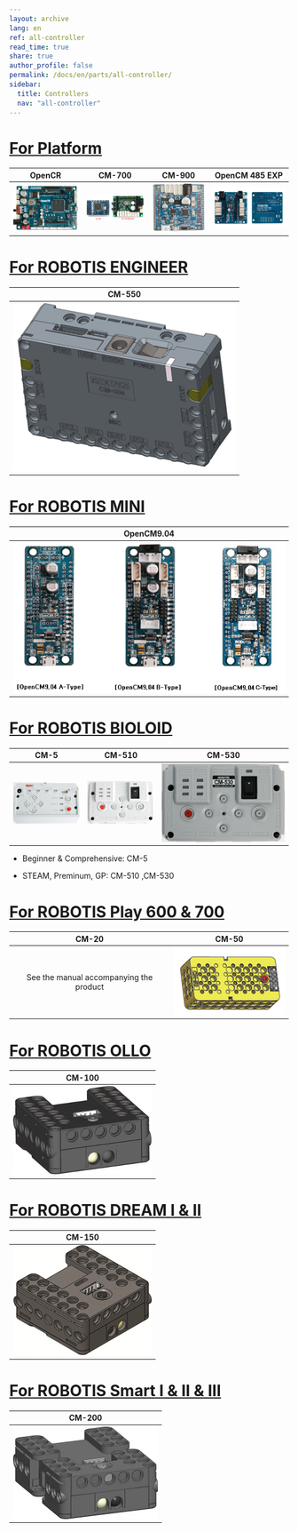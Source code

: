 ```yaml
---
layout: archive
lang: en
ref: all-controller
read_time: true
share: true
author_profile: false
permalink: /docs/en/parts/all-controller/
sidebar:
  title: Controllers
  nav: "all-controller"
---
```


# [For Platform](#for-platform)

|                                                               OpenCR                                                               |                                                             CM-700                                                             |                                                             CM-900                                                             |                                                                OpenCM 485 EXP                                                                 |
| :--------------------------------------------------------------------------------------------------------------------------------: | :----------------------------------------------------------------------------------------------------------------------------: | :----------------------------------------------------------------------------------------------------------------------------: | :-------------------------------------------------------------------------------------------------------------------------------------------: |
| [![](/assets/images/parts/controller/opencr10/opencr_product.png)](https://emanual.robotis.com/docs/en/parts/controller/opencr10/) | [![](/assets/images/parts/controller/cm-700/cm-700_product.jpg)](https://emanual.robotis.com/docs/en/parts/controller/cm-700/) | [![](/assets/images/parts/controller/cm-900/cm-900_product.jpg)](https://emanual.robotis.com/docs/en/parts/controller/cm-900/) | [![](/assets/images/parts/controller/opencm904/opencm485exp_product.jpg)](https://emanual.robotis.com/docs/en/parts/controller/opencm485exp/) |

# [For ROBOTIS ENGINEER](#for-robotis-engineer)

|                                                             CM-550                                                             |
| :----------------------------------------------------------------------------------------------------------------------------: |
| [![](/assets/images/parts/controller/cm-550/cm-550_product.png)](https://emanual.robotis.com/docs/en/parts/controller/cm-550/) |

# [For ROBOTIS MINI](#for-robotis-mini)

|                                                               OpenCM9.04                                                                |
| :-------------------------------------------------------------------------------------------------------------------------------------: |
| [![](/assets/images/parts/controller/opencm904/opencm904_product.png)](https://emanual.robotis.com/docs/en/parts/controller/opencm904/) |

# [For ROBOTIS BIOLOID](#for-robotis-bioloid)

|                                                           CM-5                                                           |                                                             CM-510                                                             |                                                             CM-530                                                             |
| :----------------------------------------------------------------------------------------------------------------------: | :----------------------------------------------------------------------------------------------------------------------------: | :----------------------------------------------------------------------------------------------------------------------------: |
| [![](/assets/images/parts/controller/cm-5/cm-5_product.jpg)](https://emanual.robotis.com/docs/en/parts/controller/cm-5/) | [![](/assets/images/parts/controller/cm-510/cm-510_product.jpg)](https://emanual.robotis.com/docs/en/parts/controller/cm-510/) | [![](/assets/images/parts/controller/cm-530/cm-530_product.png)](https://emanual.robotis.com/docs/en/parts/controller/cm-530/) |

- Beginner & Comprehensive: CM-5

- STEAM, Preminum, GP: CM-510 ,CM-530

# [For ROBOTIS Play 600 & 700](#for-robotis-play-600--700)

|                  CM-20                  |                                                            CM-50                                                            |
| :-------------------------------------: | :-------------------------------------------------------------------------------------------------------------------------: |
| See the manual accompanying the product | [![](/assets/images/parts/controller/cm-50/cm-50_product.png)](https://emanual.robotis.com/docs/en/parts/controller/cm-50/) |

# [For ROBOTIS OLLO](#for-robotis-ollo)

|                                                             CM-100                                                             |
| :----------------------------------------------------------------------------------------------------------------------------: |
| [![](/assets/images/parts/controller/cm-100/cm-100_product.jpg)](https://emanual.robotis.com/docs/en/parts/controller/cm-100/) |

# [For ROBOTIS DREAM I & II](#for-robotis-dream-i--ii)

|                                                             CM-150                                                             |
| :----------------------------------------------------------------------------------------------------------------------------: |
| [![](/assets/images/parts/controller/cm-150/cm-150_product.jpg)](https://emanual.robotis.com/docs/en/parts/controller/cm-150/) |

# [For ROBOTIS Smart I & II & III](#for-robotis-smart-i--ii--iii)

|                                                         CM-200                                                         |
| :--------------------------------------------------------------------------------------------------------------------: |
| [![](/assets/images/parts/controller/cm-200/cm_200.jpg)](https://emanual.robotis.com/docs/en/parts/controller/cm-200/) |

[ln-101]: /docs/en/parts/interface/ln-101/
[cm-5]: /docs/en/parts/controller/cm-5/
[cm-50]: /docs/en/parts/controller/cm-100/
[cm-100]: /docs/en/parts/controller/cm-100/
[cm-150]: /docs/en/parts/controller/cm-150/
[cm-200]: /docs/en/parts/controller/cm-200/
[cm-510]: /docs/en/parts/controller/cm-510/
[cm-530]: /docs/en/parts/controller/cm-530/
[cm-550]: /docs/en/parts/controller/cm-550/
[cm-700]: /docs/en/parts/controller/cm-700/
[cm-900]: /docs/en/parts/controller/cm-900/
[opencm9.04]: /docs/en/parts/controller/opencm904/
[opencm7.0]: /docs/kr/parts/controller/opencm7/
[opencm 485 exp]: /docs/en/parts/controller/opencm485exp/
[opencr]: /docs/en/parts/controller/opencr10/
[r+ task 1.0]: /docs/en/software/rplus1/task/getting_started/
[r+ manager 1.0]: /docs/en/software/rplus1/manager/
[r+ motion 1.0]: /docs/en/software/rplus1/motion/
[r+ task 2.0]: /docs/en/software/rplus2/task/
[r+ manager 2.0]: /docs/en/software/rplus2/manager/
[r+ motion 2.0]: /docs/en/software/rplus2/motion/
[r+ task 3.0]: /docs/en/software/rplustask3/
[r+ iot]: /docs/kr/software/mobile_app/rplusiot/
[r+ blcok]: /docs/en/software/rplus2/rplus2_block/
[r+ m.task]: /docs/en/software/rplus_mobile/mtask/
[r+ m.task 2.0]: /docs/en/software/rplus_mobile/mtask20/
[r+ m.mtion 2.0]: /docs/en/software/rplus_mobile/mmotion/
[r+ m.design]: /docs/en/software/rplus_mobile/mdesign/
[r+ smart]: /docs/kr/software/mobile_app/rplussmart/
[r+ play 700]: /docs/en/edu/play/play-700/#quick-start
[robotis mini]: /docs/en/software/mobile_app/mini_app/
[r+ scratch]: /docs/en/software/rplus2/scratch/
[opencm ide]: /docs/en/software/opencm_ide/getting_started/
[dynamixel sdk]: /docs/en/software/dynamixel/dynamixel_sdk/overview/
[dynamixel workbench]: /docs/en/software/dynamixel/dynamixel_workbench/
[dynamixel wizard]: /docs/en/software/rplus1/dynamixel_wizard/
[dynamixel wizard 2.0]: /docs/en/software/dynamixel/dynamixel_wizard2/
[embeded sdk(cm-510/530/700)]: /docs/en/software/embedded_sdk/
[robotis manipulator library]: /docs/en/software/robotis_manipulator_libs/
